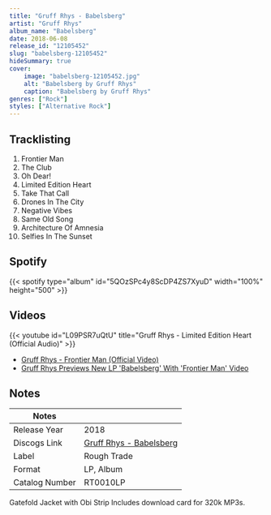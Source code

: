 ```yaml
---
title: "Gruff Rhys - Babelsberg"
artist: "Gruff Rhys"
album_name: "Babelsberg"
date: 2018-06-08
release_id: "12105452"
slug: "babelsberg-12105452"
hideSummary: true
cover:
    image: "babelsberg-12105452.jpg"
    alt: "Babelsberg by Gruff Rhys"
    caption: "Babelsberg by Gruff Rhys"
genres: ["Rock"]
styles: ["Alternative Rock"]
---
```

## Tracklisting
1. Frontier Man 
2. The Club 
3. Oh Dear!
4. Limited Edition Heart 
5. Take That Call
6. Drones In The City 
7. Negative Vibes
8. Same Old Song 
9. Architecture Of Amnesia  
10. Selfies In The Sunset
## Spotify
{{< spotify type="album" id="5QOzSPc4y8ScDP4ZS7XyuD" width="100%" height="500" >}}

## Videos
{{< youtube id="L09PSR7uQtU" title="Gruff Rhys - Limited Edition Heart (Official Audio)" >}}
- [Gruff Rhys - Frontier Man (Official Video)](https://www.youtube.com/watch?v=7Y6VLjIKwqQ)
- [Gruff Rhys Previews New LP 'Babelsberg' With 'Frontier Man' Video](https://www.youtube.com/watch?v=UXbdEig4apo)

## Notes
| Notes          |             |
| ---------------| ----------- |
| Release Year   | 2018 |
| Discogs Link   | [Gruff Rhys - Babelsberg](https://www.discogs.com/release/12105452-Gruff-Rhys-Babelsberg) |
| Label          | Rough Trade |
| Format         | LP, Album |
| Catalog Number | RT0010LP |

Gatefold Jacket with Obi Strip Includes download card for 320k MP3s.
